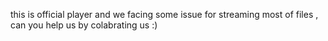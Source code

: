 this is official player and we facing some issue for streaming most of files , can you help us by colabrating us :)
